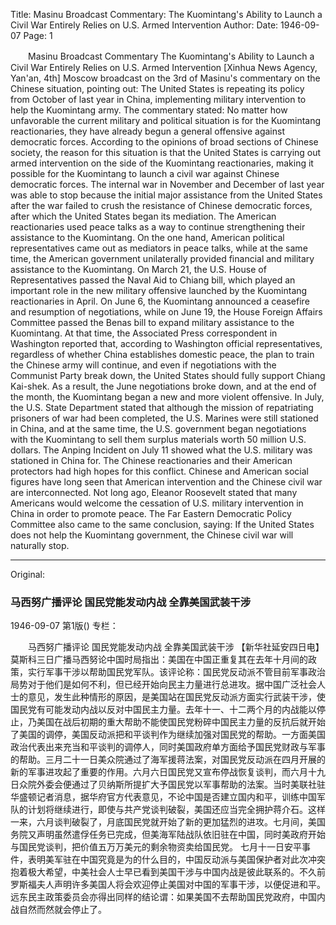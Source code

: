 Title: Masinu Broadcast Commentary: The Kuomintang's Ability to Launch a Civil War Entirely Relies on U.S. Armed Intervention
Author:
Date: 1946-09-07
Page: 1

　　Masinu Broadcast Commentary
    The Kuomintang's Ability to Launch a Civil War Entirely Relies on U.S. Armed Intervention
    [Xinhua News Agency, Yan'an, 4th] Moscow broadcast on the 3rd of Masinu's commentary on the Chinese situation, pointing out: The United States is repeating its policy from October of last year in China, implementing military intervention to help the Kuomintang army. The commentary stated: No matter how unfavorable the current military and political situation is for the Kuomintang reactionaries, they have already begun a general offensive against democratic forces. According to the opinions of broad sections of Chinese society, the reason for this situation is that the United States is carrying out armed intervention on the side of the Kuomintang reactionaries, making it possible for the Kuomintang to launch a civil war against Chinese democratic forces. The internal war in November and December of last year was able to stop because the initial major assistance from the United States after the war failed to crush the resistance of Chinese democratic forces, after which the United States began its mediation. The American reactionaries used peace talks as a way to continue strengthening their assistance to the Kuomintang. On the one hand, American political representatives came out as mediators in peace talks, while at the same time, the American government unilaterally provided financial and military assistance to the Kuomintang. On March 21, the U.S. House of Representatives passed the Naval Aid to Chiang bill, which played an important role in the new military offensive launched by the Kuomintang reactionaries in April. On June 6, the Kuomintang announced a ceasefire and resumption of negotiations, while on June 19, the House Foreign Affairs Committee passed the Benas bill to expand military assistance to the Kuomintang. At that time, the Associated Press correspondent in Washington reported that, according to Washington official representatives, regardless of whether China establishes domestic peace, the plan to train the Chinese army will continue, and even if negotiations with the Communist Party break down, the United States should fully support Chiang Kai-shek. As a result, the June negotiations broke down, and at the end of the month, the Kuomintang began a new and more violent offensive. In July, the U.S. State Department stated that although the mission of repatriating prisoners of war had been completed, the U.S. Marines were still stationed in China, and at the same time, the U.S. government began negotiations with the Kuomintang to sell them surplus materials worth 50 million U.S. dollars.
    The Anping Incident on July 11 showed what the U.S. military was stationed in China for. The Chinese reactionaries and their American protectors had high hopes for this conflict. Chinese and American social figures have long seen that American intervention and the Chinese civil war are interconnected. Not long ago, Eleanor Roosevelt stated that many Americans would welcome the cessation of U.S. military intervention in China in order to promote peace. The Far Eastern Democratic Policy Committee also came to the same conclusion, saying: If the United States does not help the Kuomintang government, the Chinese civil war will naturally stop.



<hr /> 

Original: 


### 马西努广播评论  国民党能发动内战  全靠美国武装干涉

1946-09-07
第1版()
专栏：

　　马西努广播评论
    国民党能发动内战
    全靠美国武装干涉
    【新华社延安四日电】莫斯科三日广播马西努论中国时局指出：美国在中国正重复其在去年十月间的政策，实行军事干涉以帮助国民党军队。该评论称：国民党反动派不管目前军事政治局势对于他们是如何不利，但已经开始向民主力量进行总进攻。据中国广泛社会人士的意见，发生此种情形的原因，是美国站在国民党反动派方面实行武装干涉，使国民党有可能发动内战以反对中国民主力量。去年十一、十二两个月的内战能以停止，乃美国在战后初期的重大帮助不能使国民党粉碎中国民主力量的反抗后就开始了美国的调停，美国反动派把和平谈判作为继续加强对国民党的帮助。一方面美国政治代表出来充当和平谈判的调停人，同时美国政府单方面给予国民党财政与军事的帮助。三月二十一日美众院通过了海军援蒋法案，对国民党反动派在四月开展的新的军事进攻起了重要的作用。六月六日国民党又宣布停战恢复谈判，而六月十九日众院外委会便通过了贝纳斯所提扩大予国民党以军事帮助的法案。当时美联社驻华盛顿记者消息，据华府官方代表意见，不论中国是否建立国内和平，训练中国军队的计划将继续进行，即使与共产党谈判破裂，美国还应当完全拥护蒋介石。这样一来，六月谈判破裂了，月底国民党就开始了新的更加猛烈的进攻。七月间，美国务院又声明虽然遣俘任务已完成，但美海军陆战队依旧驻在中国，同时美政府开始与国民党谈判，把价值五万万美元的剩余物资卖给国民党。
    七月十一日安平事件，表明美军驻在中国究竟是为的什么目的，中国反动派与美国保护者对此次冲突抱着极大希望，中美社会人士早已看到美国干涉与中国内战是彼此联系的。不久前罗斯福夫人声明许多美国人将会欢迎停止美国对中国的军事干涉，以便促进和平。远东民主政策委员会亦得出同样的结论谓：如果美国不去帮助国民党政府，中国内战自然而然就会停止了。
